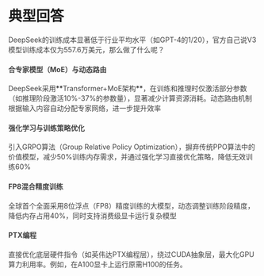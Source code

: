 # 典型回答


<font style="color:rgb(64, 64, 64);">DeepSeek的训练成本显著低于行业平均水平（如GPT-4的1/20），官方自己说V3模型训练成本仅为557.6万美元，那么做了什么呢？</font>

<font style="color:rgb(64, 64, 64);"></font>

#### <font style="color:rgb(64, 64, 64);">合专家模型（MoE）与动态路由  
</font>
<font style="color:rgb(64, 64, 64);">DeepSeek采用</font>**<font style="color:rgb(64, 64, 64);">Transformer+MoE架构</font>**<font style="color:rgb(64, 64, 64);">，在训练和推理时仅激活部分参数（如推理阶段激活10%-37%的参数量），显著减少计算资源消耗。动态路由机制根据输入内容自动分配专家网络，进一步提升效率</font>



#### <font style="color:rgb(64, 64, 64);">强化学习与训练策略优化</font>
<font style="color:rgb(64, 64, 64);">  
</font><font style="color:rgb(64, 64, 64);">引入GRPO算法（Group Relative Policy Optimization），摒弃传统PPO算法中的价值模型，减少50%训练内存需求，并通过强化学习直接优化策略，降低无效训练60%</font>

<font style="color:rgb(64, 64, 64);"></font>

#### <font style="color:rgb(64, 64, 64);">FP8混合精度训练</font>
<font style="color:rgb(64, 64, 64);">  
</font><font style="color:rgb(64, 64, 64);">全球首个全面采用8位浮点（FP8）精度训练的大模型，动态调整训练阶段精度，降低内存占用40%，同时支持消费级显卡运行复杂模型</font>

<font style="color:rgb(64, 64, 64);"></font>

#### <font style="color:rgb(64, 64, 64);">PTX编程</font>
<font style="color:rgb(64, 64, 64);">  
</font><font style="color:rgb(64, 64, 64);">直接优化底层硬件指令（如英伟达PTX编程层），绕过CUDA抽象层，最大化GPU算力利用率。例如，在A100显卡上运行原需H100的任务。</font>

<font style="color:rgb(64, 64, 64);"></font>

<font style="color:rgb(64, 64, 64);"></font>

